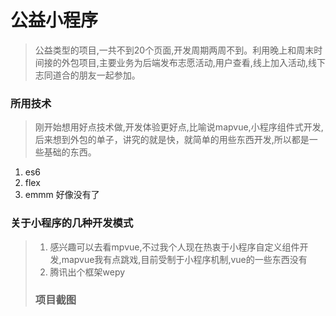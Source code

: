 # 公益小程序
> 公益类型的项目,一共不到20个页面,开发周期两周不到。利用晚上和周末时间接的外包项目,主要业务为后端发布志愿活动,用户查看,线上加入活动,线下志同道合的朋友一起参加。
### 所用技术
> 刚开始想用好点技术做,开发体验更好点,比喻说mapvue,小程序组件式开发,后来想到外包的单子，讲究的就是快，就简单的用些东西开发,所以都是一些基础的东西。
1. es6
2. flex
3. emmm 好像没有了
### 关于小程序的几种开发模式
>1. 感兴趣可以去看mpvue,不过我个人现在热衷于小程序自定义组件开发,mapvue我有点跳戏,目前受制于小程序机制,vue的一些东西没有
>2. 腾讯出个框架wepy
>### 项目截图


